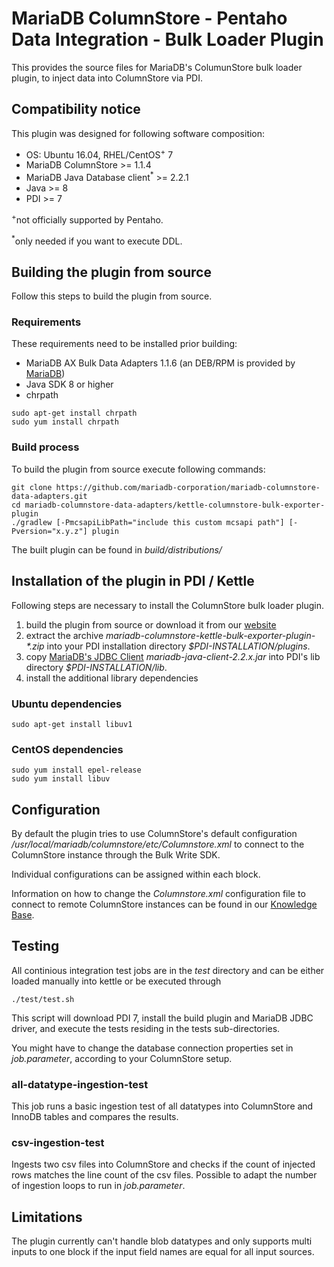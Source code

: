 # MariaDB ColumnStore - Pentaho Data Integration - Bulk Loader Plugin
This provides the source files for MariaDB's ColumunStore bulk loader plugin, to inject data into ColumnStore via PDI.

## Compatibility notice
This plugin was designed for following software composition:
* OS: Ubuntu 16.04, RHEL/CentOS<sup>+</sup> 7
* MariaDB ColumnStore >= 1.1.4 
* MariaDB Java Database client<sup>*</sup> >= 2.2.1 
* Java >= 8 
* PDI >= 7

<sup>+</sup>not officially supported by Pentaho.

<sup>*</sup>only needed if you want to execute DDL.

## Building the plugin from source
Follow this steps to build the plugin from source.

### Requirements
These requirements need to be installed prior building:
* MariaDB AX Bulk Data Adapters 1.1.6 (an DEB/RPM is provided by [MariaDB](https://mariadb.com/downloads/mariadb-ax/data-adapters))
* Java SDK 8 or higher
* chrpath 
```shell
sudo apt-get install chrpath
sudo yum install chrpath
```

### Build process
To build the plugin from source execute following commands:
```shell
git clone https://github.com/mariadb-corporation/mariadb-columnstore-data-adapters.git
cd mariadb-columnstore-data-adapters/kettle-columnstore-bulk-exporter-plugin
./gradlew [-PmcsapiLibPath="include this custom mcsapi path"] [-Pversion="x.y.z"] plugin
```
The built plugin can be found in _build/distributions/_

## Installation of the plugin in PDI / Kettle
Following steps are necessary to install the ColumnStore bulk loader plugin.
1. build the plugin from source or download it from our [website](https://mariadb.com/downloads/mariadb-ax/data-adapters)
2. extract the archive _mariadb-columnstore-kettle-bulk-exporter-plugin-*.zip_ into your PDI installation directory _$PDI-INSTALLATION/plugins_.
3. copy [MariaDB's JDBC Client](https://mariadb.com/downloads/mariadb-ax/connector) _mariadb-java-client-2.2.x.jar_ into PDI's lib directory _$PDI-INSTALLATION/lib_.
4. install the additional library dependencies

### Ubuntu dependencies
```shell
sudo apt-get install libuv1
```

### CentOS dependencies
```shell
sudo yum install epel-release
sudo yum install libuv
```

## Configuration
By default the plugin tries to use ColumnStore's default configuration _/usr/local/mariadb/columnstore/etc/Columnstore.xml_ to connect to the ColumnStore instance through the Bulk Write SDK.

Individual configurations can be assigned within each block.

Information on how to change the _Columnstore.xml_ configuration file to connect to remote ColumnStore instances can be found in our  [Knowledge Base](https://mariadb.com/kb/en/library/columnstore-bulk-write-sdk/#environment-configuration).

## Testing
All continious integration test jobs are in the _test_ directory and can be either loaded manually into kettle or be executed through

```shell
./test/test.sh
```

This script will download PDI 7, install the build plugin and MariaDB JDBC driver, and execute the tests residing in the tests sub-directories.

You might have to change the database connection properties set in _job.parameter_, according to your ColumnStore setup.

### all-datatype-ingestion-test
This job runs a basic ingestion test of all datatypes into ColumnStore and InnoDB tables and compares the results.

### csv-ingestion-test
Ingests two csv files into ColumnStore and checks if the count of injected rows matches the line count of the csv files. Possible to adapt the number of ingestion loops to run in _job.parameter_.

## Limitations
The plugin currently can't handle blob datatypes and only supports multi inputs to one block if the input field names are equal for all input sources.
